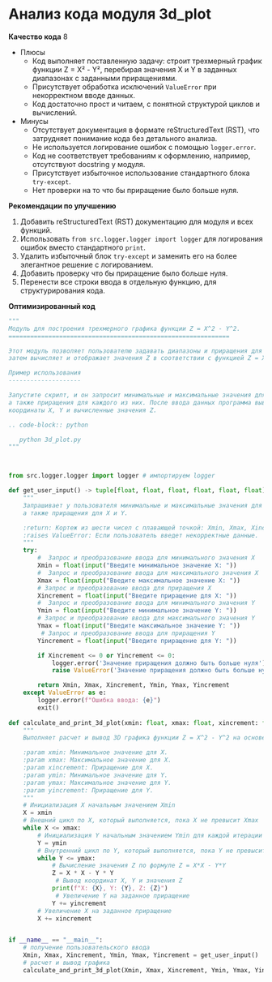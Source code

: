 # Анализ кода модуля 3d_plot

**Качество кода**
8
- Плюсы
    - Код выполняет поставленную задачу: строит трехмерный график функции Z = X² - Y², перебирая значения X и Y в заданных диапазонах с заданными приращениями.
    - Присутствует обработка исключений `ValueError` при некорректном вводе данных.
    - Код достаточно прост и читаем, с понятной структурой циклов и вычислений.
- Минусы
    - Отсутствует документация в формате reStructuredText (RST), что затрудняет понимание кода без детального анализа.
    - Не используется логирование ошибок с помощью `logger.error`.
    - Код не соответствует требованиям к оформлению, например, отсутствуют docstring у модуля.
    - Присутствует избыточное использование стандартного блока `try-except`.
    - Нет проверки на то что бы приращение было больше нуля.

**Рекомендации по улучшению**

1.  Добавить reStructuredText (RST) документацию для модуля и всех функций.
2.  Использовать `from src.logger.logger import logger` для логирования ошибок вместо стандартного `print`.
3.  Удалить избыточный блок `try-except` и заменить его на более элегантное решение с логированием.
4.  Добавить проверку что бы приращение было больше нуля.
5.  Перенести все строки ввода в отдельную функцию, для структурирования кода.

**Оптимизированный код**

```python
"""
Модуль для построения трехмерного графика функции Z = X^2 - Y^2.
=============================================================

Этот модуль позволяет пользователю задавать диапазоны и приращения для X и Y,
затем вычисляет и отображает значения Z в соответствии с функцией Z = X^2 - Y^2.

Пример использования
--------------------

Запустите скрипт, и он запросит минимальные и максимальные значения для X и Y,
а также приращения для каждого из них. После ввода данных программа выведет
координаты X, Y и вычисленные значения Z.

.. code-block:: python

   python 3d_plot.py
"""



from src.logger.logger import logger # импортируем logger

def get_user_input() -> tuple[float, float, float, float, float, float]:
    """
    Запрашивает у пользователя минимальные и максимальные значения для X и Y,
    а также приращения для X и Y.

    :return: Кортеж из шести чисел с плавающей точкой: Xmin, Xmax, Xincrement, Ymin, Ymax, Yincrement.
    :raises ValueError: Если пользователь введет некорректные данные.
    """
    try:
        #  Запрос и преобразование ввода для минимального значения X
        Xmin = float(input("Введите минимальное значение X: "))
        #  Запрос и преобразование ввода для максимального значения X
        Xmax = float(input("Введите максимальное значение X: "))
        # Запрос и преобразование ввода для приращения X
        Xincrement = float(input("Введите приращение для X: "))
        #  Запрос и преобразование ввода для минимального значения Y
        Ymin = float(input("Введите минимальное значение Y: "))
        # Запрос и преобразование ввода для максимального значения Y
        Ymax = float(input("Введите максимальное значение Y: "))
         # Запрос и преобразование ввода для приращения Y
        Yincrement = float(input("Введите приращение для Y: "))

        if Xincrement <= 0 or Yincrement <= 0:
            logger.error('Значение приращения должно быть больше нуля')
            raise ValueError('Значение приращения должно быть больше нуля')

        return Xmin, Xmax, Xincrement, Ymin, Ymax, Yincrement
    except ValueError as e:
        logger.error(f"Ошибка ввода: {e}")
        exit()
    
def calculate_and_print_3d_plot(xmin: float, xmax: float, xincrement: float, ymin: float, ymax: float, yincrement: float):
    """
    Выполняет расчет и вывод 3D графика функции Z = X^2 - Y^2 на основе введенных данных.

    :param xmin: Минимальное значение для X.
    :param xmax: Максимальное значение для X.
    :param xincrement: Приращение для X.
    :param ymin: Минимальное значение для Y.
    :param ymax: Максимальное значение для Y.
    :param yincrement: Приращение для Y.
    """
    # Инициализация X начальным значением Xmin
    X = xmin
    # Внешний цикл по X, который выполняется, пока X не превысит Xmax
    while X <= xmax:
        # Инициализация Y начальным значением Ymin для каждой итерации внешнего цикла
        Y = ymin
        # Внутренний цикл по Y, который выполняется, пока Y не превысит Ymax
        while Y <= ymax:
            # Вычисление значения Z по формуле Z = X*X - Y*Y
            Z = X * X - Y * Y
             # Вывод координат X, Y и значения Z
            print(f"X: {X}, Y: {Y}, Z: {Z}")
             # Увеличение Y на заданное приращение
            Y += yincrement
        # Увеличение X на заданное приращение
        X += xincrement


if __name__ == "__main__":
    # получение пользовательского ввода
    Xmin, Xmax, Xincrement, Ymin, Ymax, Yincrement = get_user_input()
    # расчет и вывод графика
    calculate_and_print_3d_plot(Xmin, Xmax, Xincrement, Ymin, Ymax, Yincrement)
```